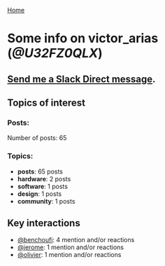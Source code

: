 [Home](https://kelu124.github.io/echommunity/)

# Some info on __victor_arias__ (_@U32FZ0QLX_)


## [Send me a Slack Direct message](https://echopen.slack.com/messages/@victor_arias/).

## Topics of interest

### Posts: 

Number of posts: 65

### Topics:

* __posts__: 65 posts
* __hardware__: 2 posts
* __software__: 1 posts
* __design__: 1 posts
* __community__: 1 posts

## Key interactions 

* [@benchoufi](./U0B47KC3S.md): 4 mention and/or reactions
* [@jerome](./U07UEJC2H.md): 1 mention and/or reactions
* [@olivier](./U04DFTZ7D.md): 1 mention and/or reactions
